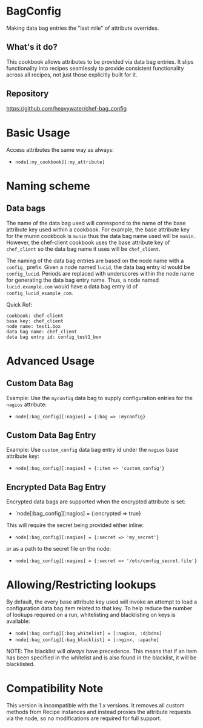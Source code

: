 BagConfig
=========

Making data bag entries the "last mile" of attribute overrides.

What's it do?
-------------

This cookbook allows attributes to be provided via data bag entries. It slips
functionality into recipes seamlessly to provide consistent functionality across
all recipes, not just those explicitly built for it.

Repository
----------

https://github.com/heavywater/chef-bag_config

Basic Usage
===========

Access attributes the same way as always:

* `node[:my_cookbook][:my_attribute]`


Naming scheme
=============

Data bags
---------

The name of the data bag used will correspond to the name of the base attribute
key used within a cookbook. For example, the base attribute key for the munin
cookbook is `munin` thus the data bag name used will be `munin`. However, the 
chef-client cookbook uses the base attribute key of `chef_client` so the data
bag name it uses will be `chef_client`.

The naming of the data bag entries are based on the node name with a `config_`
prefix. Given a node named `lucid`, the data bag entry id would be `config_lucid`.
Periods are replaced with underscores within the node name for generating the
data bag entry name. Thus, a node named `lucid.example.com` would have a data
bag entry id of `config_lucid_example_com`.


Quick Ref:

```
cookbook: chef-client
base key: chef_client
node name: test1.box
data bag name: chef_client
data bag entry id: config_test1_box
```

Advanced Usage
==============

Custom Data Bag
---------------

Example: Use the `myconfig` data bag to supply configuration entries for the
`nagios` attribute:

* `node[:bag_config][:nagios] = {:bag => :myconfig}`

Custom Data Bag Entry
---------------------

Example: Use `custom_config` data bag entry id under the `nagios`
base attribute key:

* `node[:bag_config][:nagios] = {:item => 'custom_config'}`


Encrypted Data Bag Entry
------------------------

Encrypted data bags are supported when the encrypted attribute is set:

* `node[:bag_config][:nagios] = {:encrypted => true}

This will require the secret being provided either inline:

* `node[:bag_config][:nagios] = {:secret => 'my_secret'}`

or as a path to the secret file on the node:

* `node[:bag_config][:nagios] = {:secret => '/etc/config_secret.file'}`

Allowing/Restricting lookups
============================

By default, the every base attribute key used will invoke an attempt
to load a configuration data bag item related to that key. To help
reduce the number of lookups required on a run, whitelisting and blacklisting
on keys is available:

* `node[:bag_config][:bag_whitelist] = [:nagios, :djbdns]`
* `node[:bag_config][:bag_blacklist] = [:nginx, :apache]`

NOTE: The blacklist will _always_ have precedence. This means that if an item
has been specified in the whitelist and is also found in the blacklist, it will
be blacklisted.

Compatibility Note
==================

This version is incompatible with the 1.x versions. It removes all custom methods from Recipe
instances and instead proxies the attribute requests via the node, so no modifications are
required for full support.
